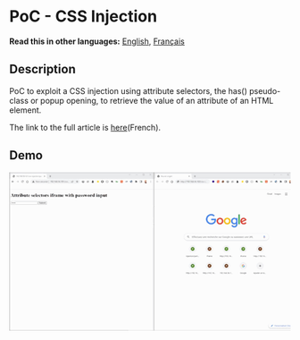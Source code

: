 # PoC - CSS Injection

__Read this in other languages:__ [English](README.md), [Français](README.fr.md)

## Description

PoC to exploit a CSS injection using attribute selectors, the has() pseudo-class or popup opening, to retrieve the value of an attribute of an HTML element.

The link to the full article is [here](https://sharpforce.gitbook.io/cybersecurity/mon-blog/2022/novembre/les-injections-css-partie-1)(French).

## Demo

![](https://github.com/Sharpforce/PoC-CSS-injection/blob/master/attribute-selectors-iframe/demo/attribute-selectors-iframe-password.gif)